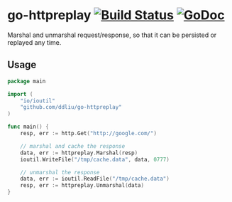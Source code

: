 # go-httpreplay [![Build Status](https://travis-ci.org/ddliu/go-httpreplay.svg)](https://travis-ci.org/ddliu/go-httpreplay) [![GoDoc](https://godoc.org/github.com/ddliu/go-httpreplay?status.svg)](https://godoc.org/github.com/ddliu/go-httpreplay)

Marshal and unmarshal request/response, so that it can be persisted or replayed any time.

## Usage

```go
package main

import (
    "io/ioutil"
    "github.com/ddliu/go-httpreplay"
)

func main() {
    resp, err := http.Get("http://google.com/")

    // marshal and cache the response
    data, err := httpreplay.Marshal(resp)
    ioutil.WriteFile("/tmp/cache.data", data, 0777)

    // unmarshal the response
    data, err := ioutil.ReadFile("/tmp/cache.data")
    resp, err := httpreplay.Unmarshal(data)
}
```